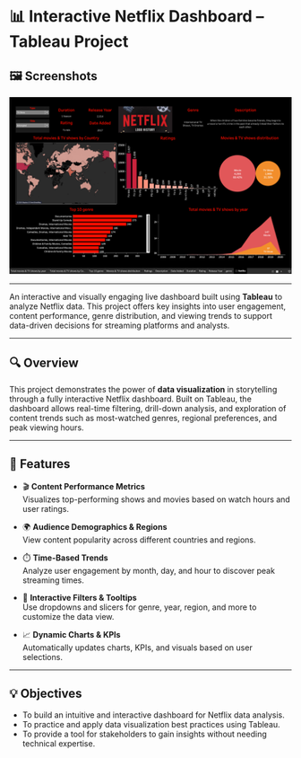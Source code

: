 # 📊 Interactive Netflix Dashboard – Tableau Project


## 🖼️ Screenshots
![Netflix Dashboard View](https://github.com/adityadevraj01/netflixDashboard/blob/6e6913b50743b626f785768f8fb607937ed23915/Netflix%20Dashboard.png)

---

An interactive and visually engaging live dashboard built using **Tableau** to analyze Netflix data. This project offers key insights into user engagement, content performance, genre distribution, and viewing trends to support data-driven decisions for streaming platforms and analysts.

---

## 🔍 Overview

This project demonstrates the power of **data visualization** in storytelling through a fully interactive Netflix dashboard. Built on Tableau, the dashboard allows real-time filtering, drill-down analysis, and exploration of content trends such as most-watched genres, regional preferences, and peak viewing hours.

---

## 🧠 Features

- 🎬 **Content Performance Metrics**  
  Visualizes top-performing shows and movies based on watch hours and user ratings.

- 🌍 **Audience Demographics & Regions**  
  View content popularity across different countries and regions.

- ⏱️ **Time-Based Trends**  
  Analyze user engagement by month, day, and hour to discover peak streaming times.

- 🧭 **Interactive Filters & Tooltips**  
  Use dropdowns and slicers for genre, year, region, and more to customize the data view.

- 📈 **Dynamic Charts & KPIs**  
  Automatically updates charts, KPIs, and visuals based on user selections.

---

## 💡 Objectives

- To build an intuitive and interactive dashboard for Netflix data analysis.
- To practice and apply data visualization best practices using Tableau.
- To provide a tool for stakeholders to gain insights without needing technical expertise.
